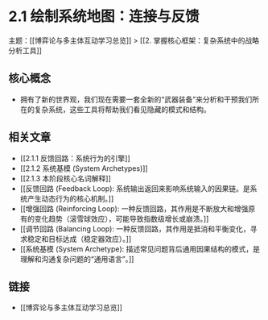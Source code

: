 # 2.1 绘制系统地图：连接与反馈

主题：[[博弈论与多主体互动学习总览]] > [[2. 掌握核心框架：复杂系统中的战略分析工具]]

## 核心概念

- 拥有了新的世界观，我们现在需要一套全新的“武器装备”来分析和干预我们所在的复杂系统，这些工具将帮助我们看见隐藏的模式和结构。

## 相关文章

- [[2.1.1 反馈回路：系统行为的引擎]]
- [[2.1.2 系统基模 (System Archetypes)]]
- [[2.1.3 本阶段核心名词解释]]
- [[反馈回路 (Feedback Loop): 系统输出返回来影响系统输入的因果链。是系统产生动态行为的核心机制。]]
- [[增强回路 (Reinforcing Loop): 一种反馈回路，其作用是不断放大和增强原有的变化趋势（滚雪球效应），可能导致指数级增长或崩溃。]]
- [[调节回路 (Balancing Loop): 一种反馈回路，其作用是抵消和平衡变化，寻求稳定和目标达成（稳定器效应）。]]
- [[系统基模 (System Archetype): 描述常见问题背后通用因果结构的模式，是理解和沟通复杂问题的“通用语言”。]]

## 链接

- [[博弈论与多主体互动学习总览]]
